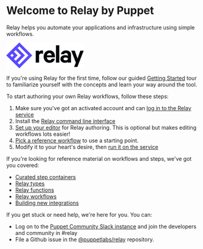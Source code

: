 # Welcome to Relay by Puppet

Relay helps you automate your applications and infrastructure using simple workflows.

![Relay banner](images/relay-logo.svg)

If you're using Relay for the first time, follow our guided [Getting Started](getting-started.md) tour to familiarize yourself with the concepts and learn your way around the tool.

To start authoring your own Relay workflows, follow these steps:

1. Make sure you've got an activated account and can [log in to the Relay service](https://nebula.puppet.com)
2. Install the [Relay command line interface](https://github.com/puppetlabs/relay#installation)
3. [Set up your editor](setting-up-editor.md) for Relay authoring. This is optional but makes editing workflows lots easier!
4. [Pick a reference workflow](reference-workflows.md) to use a starting point.
5. Modify it to your heart's desire, then [run it on the service](using-workflows/running-a-workflow.md)

If you're looking for reference material on workflows and steps, we've got you covered:

* [Curated step containers](step-specifications.md)
* [Relay types](reference/relay-types.md)
* [Relay functions](reference/relay-functions.md)
* [Relay workflows](reference/relay-workflows.md)
* [Building new integrations](integrating-with-relay.md)

If you get stuck or need help, we're here for you. You can:

* Log on to the [Puppet Community Slack instance](https://slack.puppet.com) and join the developers and community in #relay
* File a Github issue in the [@puppetlabs/relay](https://github.com/puppetlabs/relay/issues/new/choose) repository.
